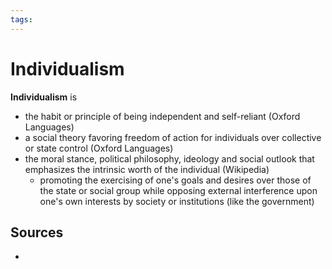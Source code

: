 ```yaml
---
tags:
---
```


# Individualism

**Individualism** is

- the habit or principle of being independent and self-reliant (Oxford Languages)
- a social theory favoring freedom of action for individuals over collective or state control (Oxford Languages)
- the moral stance, political philosophy, ideology and social outlook that emphasizes the intrinsic worth of the individual (Wikipedia)
  - promoting the exercising of one's goals and desires over those of the state or social group while opposing external interference upon one's own interests by society or institutions (like the government)

## Sources

-

